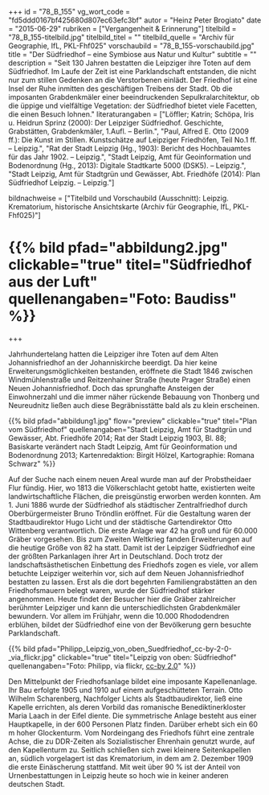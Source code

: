 +++
id = "78_B_155"
vg_wort_code = "fd5ddd0167bf425680d807ec63efc3bf"
autor = "Heinz Peter Brogiato"
date = "2015-06-29"
rubriken = ["Vergangenheit & Erinnerung"]
titelbild = "78_B_155-titelbild.jpg"
titelbild_titel = ""
titelbild_quelle = "Archiv für Geographie, IfL, PKL-Fhf025"
vorschaubild = "78_B_155-vorschaubild.jpg"
title = "Der Südfriedhof – eine Symbiose aus Natur und Kultur"
subtitle = ""
description = "Seit 130 Jahren bestatten die Leipziger ihre Toten auf dem Südfriedhof. Im Laufe der Zeit ist eine Parklandschaft entstanden, die nicht nur zum stillen Gedenken an die Verstorbenen einlädt. Der Friedhof ist eine Insel der Ruhe inmitten des geschäftigen Treibens der Stadt. Ob die imposanten Grabdenkmäler einer beeindruckenden Sepulkralarchitektur, ob die üppige und vielfältige Vegetation: der Südfriedhof bietet viele Facetten, die einen Besuch lohnen."
literaturangaben = ["Löffler; Katrin; Schöpa, Iris u. Heidrun Sprinz (2000): Der Leipziger Südfriedhof. Geschichte, Grabstätten, Grabdenkmäler, 1.Aufl. – Berlin.", "Paul, Alfred E. Otto (2009 ff.): Die Kunst im Stillen. Kunstschätze auf Leipziger Friedhöfen, Teil No.1 ff. – Leipzig.", "Rat der Stadt Leipzig (Hg., 1903): Bericht des Hochbauamtes für das Jahr 1902. – Leipzig.", "Stadt Leipzig, Amt für Geoinformation und Bodenordnung (Hg., 2013): Digitale Stadtkarte 5000 (DSK5). – Leipzig.", "Stadt Leipzig, Amt für Stadtgrün und Gewässer, Abt. Friedhöfe (2014): Plan Südfriedhof Leipzig. – Leipzig."]

bildnachweise = ["Titelbild und Vorschaubild (Ausschnitt): Leipzig. Krematorium, historische Ansichtskarte (Archiv für Geographie, IfL, PKL-Fhf025)"]

# {{% bild pfad="abbildung2.jpg" clickable="true" titel="Südfriedhof aus der Luft" quellenangaben="Foto: Baudiss" %}}
+++

Jahrhundertelang hatten die Leipziger ihre Toten auf dem Alten Johannisfriedhof an der Johanniskirche beerdigt. Da hier keine Erweiterungsmöglichkeiten bestanden, eröffnete die Stadt 1846 zwischen Windmühlenstraße und Reitzenhainer Straße (heute Prager Straße) einen Neuen Johannisfriedhof. Doch das sprunghafte Ansteigen der Einwohnerzahl und die immer näher rückende Bebauung von Thonberg und Neureudnitz ließen auch diese Begräbnisstätte bald als zu klein erscheinen.

{{% bild pfad="abbildung1.jpg" flow="preview" clickable="true" titel="Plan vom Südfriedhof"  quellenangaben="Stadt Leipzig, Amt für Stadtgrün und Gewässer, Abt. Friedhöfe 2014; Rat der Stadt Leipzig 1903, Bl. 88; Basiskarte verändert nach Stadt Leipzig, Amt für Geoinformation und Bodenordnung 2013; Kartenredaktion: Birgit Hölzel, Kartographie: Romana Schwarz" %}}


Auf der Suche nach einem neuen Areal wurde man auf der Probstheidaer Flur fündig. Hier, wo 1813 die Völkerschlacht getobt hatte, existierten weite landwirtschaftliche Flächen, die preisgünstig erworben werden konnten. Am 1. Juni 1886 wurde der Südfriedhof als städtischer Zentralfriedhof durch Oberbürgermeister Bruno Tröndlin eröffnet. Für die Gestaltung waren der Stadtbaudirektor Hugo Licht und der städtische Gartendirektor Otto Wittenberg verantwortlich. Die erste Anlage war 42 ha groß und für 60.000 Gräber vorgesehen. Bis zum Zweiten Weltkrieg fanden Erweiterungen auf die heutige Größe von 82 ha statt. Damit ist der Leipziger Südfriedhof eine der größten Parkanlagen ihrer Art in Deutschland. Doch trotz der landschaftsästhetischen Einbettung des Friedhofs zogen es viele, vor allem betuchte Leipziger weiterhin vor, sich auf dem Neuen Johannisfriedhof bestatten zu lassen. Erst als die dort begehrten Familiengrabstätten an den Friedhofsmauern belegt waren, wurde der Südfriedhof stärker angenommen. Heute findet der Besucher hier die Gräber zahlreicher berühmter Leipziger und kann die unterschiedlichsten Grabdenkmäler bewundern. Vor allem im Frühjahr, wenn die 10.000 Rhododendren erblühen, bildet der Südfriedhof eine von der Bevölkerung gern besuchte Parklandschaft.

{{% bild pfad="Philipp_Leipzig_von_oben_Suedfriedhof_cc-by-2-0-_via_flickr.jpg" clickable="true" titel="Leipzig von oben: Südfriedhof" quellenangaben="Foto: Philipp, via flickr, [cc-by 2.0](https://creativecommons.org/licenses/by/2.0/)" %}}

Den Mittelpunkt der Friedhofsanlage bildet eine imposante Kapellenanlage. Ihr Bau erfolgte 1905 und 1910 auf einem aufgeschütteten Terrain. Otto Wilhelm Scharenberg, Nachfolger Lichts als Stadtbaudirektor, ließ eine Kapelle errichten, als deren Vorbild das romanische Benediktinerkloster Maria Laach in der Eifel diente. Die symmetrische Anlage besteht aus einer Hauptkapelle, in der 600 Personen Platz finden. Darüber erhebt sich ein 60 m hoher Glockenturm. Vom Nordeingang des Friedhofs führt eine zentrale Achse, die zu DDR-Zeiten als Sozialistischer Ehrenhain genutzt wurde, auf den Kapellenturm zu. Seitlich schließen sich zwei kleinere Seitenkapellen an, südlich vorgelagert ist das Krematorium, in dem am 2. Dezember 1909 die erste Einäscherung stattfand. Mit weit über 90 % ist der Anteil von Urnenbestattungen in Leipzig heute so hoch wie in keiner anderen deutschen Stadt.